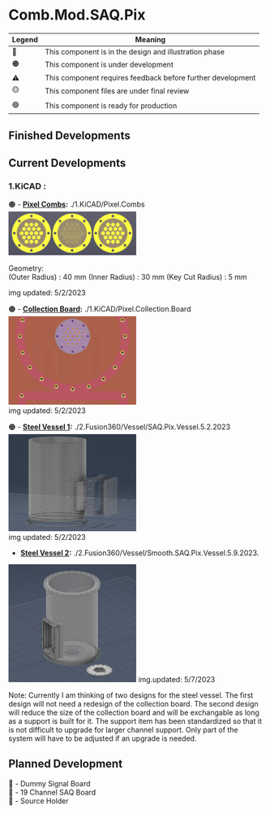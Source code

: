 # Comb.Mod.SAQ.Pix

|   Legend       |  Meaning                      |
|----------------|-------------------------------|
|📝| This component is in the design and illustration phase            |
|🟠| This component is under development            |
|⚠️| This component requires feedback before further development |
|🟡| This component files are under final review |
|🟢| This component is ready for production |







## Finished Developments

## Current Developments
### 1.KiCAD : 
🟠 - **[Pixel Combs](/1.KiCAD/Pixel.Combs):** ./1.KiCAD/Pixel.Combs  
<img src="./ReadMeAssets/Images/Pixel.Combs.png" width="50%">   

Geometry:  
(Outer Radius) : 40 mm
(Inner Radius) : 30 mm
(Key Cut Radius) : 5 mm


img updated: 5/2/2023  
  
🟠 - **[Collection Board](/1.KiCAD/Pixel.Collection.Board):** ./1.KiCAD/Pixel.Collection.Board  
<img src="./ReadMeAssets/Images/Pixel.Collection.Board.png" width="50%">   
img updated: 5/2/2023  

🟠 - **[Steel Vessel 1](/2.Fusion360/Vessel):** ./2.Fusion360/Vessel/SAQ.Pix.Vessel.5.2.2023  
<img src="./ReadMeAssets/Images/Steel.Vessel.png" width="50%">   
img updated: 5/2/2023  

- **[Steel Vessel 2](/2.Fusion360/Vessel):** ./2.Fusion360/Vessel/Smooth.SAQ.Pix.Vessel.5.9.2023.   
<img src="./ReadMeAssets/Images/Steel.Vessel.2.png" width="50%">   
img.updated: 5/7/2023  

Note:  Currently I am thinking of two designs for the steel vessel. The first design will not need a redesign of the collection board. The second design will reduce the size of the collection board and will be exchangable as long as a support is built for it. The support item has been standardized so that it is not difficult to upgrade for larger channel support. Only part of the system will have to be adjusted if an upgrade is needed.     
   
## Planned Development

📝 - Dummy Signal Board  
📝 - 19 Channel SAQ Board  
📝 - Source Holder  
